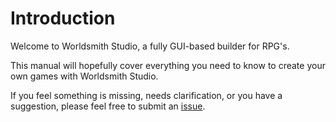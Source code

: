 # Introduction

Welcome to Worldsmith Studio, a fully GUI-based builder for RPG's.

This manual will hopefully cover everything you need to know to create your own games with Worldsmith Studio.

If you feel something is missing, needs clarification, or you have a suggestion, please feel free to submit an [issue](https://github.com/chrisnorman7/worldsmith_studio_manual/issues/new).
